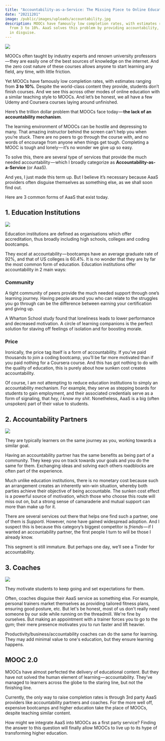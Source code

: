 ```yaml
---
title: "Accountability-as-a-Service: The Missing Piece to Online Education"
date: "20211201"
image: /public/images/uploads/accountability.jpg
description: MOOCs have famously low completion rates, with estimates ranging
  from 3 to 10%. AaaS solves this problem by providing accountability, and often
  in disguise.
---
```

![](/images/uploads/accountability.jpg)

MOOCs often taught by industry experts and renown university professors — they are easily one of the best sources of knowledge on the internet. And the zero cost nature of these courses allows anyone to start learning any field, any time, with little friction.

Yet MOOCs have famously low completion rates, with estimates ranging from **3 to 10%**. Despite the world-class content they provide, students don’t finish courses. And we see this across other modes of online education with a similar teaching style to MOOCs. And let’s be honest, we all have a few Udemy and Coursera courses laying around unfinished.

Here’s the trillion dollar problem that MOOCs face today — **the lack of an accountability mechanism**.

The learning environment of MOOCs can be hostile and depressing to many. That amazing instructor behind the screen can’t help you when you’re stuck. There are no peers to go through the course with, and no words of encourage from anyone when things get tough. Completing a MOOC is tough and lonely — it’s no wonder we give up so easy.

To solve this, there are several type of services that provide the much needed accountability — which I broadly categorize as **Accountability-as-a-Service** (or AaaS).

And yes, I just made this term up. But I believe it’s necessary because AaaS providers often disguise themselves as something else, as we shall soon find out.

Here are 3 common forms of AaaS that exist today.

## 1. Education Institutions

![](/images/uploads/harvard.jpg)

Education institutions are defined as organisations which offer accreditation, thus broadly including high schools, colleges and coding bootcamps.

They excel at accountability — bootcamps have an average graduate rate of 92%, and that of US colleges is 60.4%. It is no wonder that they are by far the most common form of education. Education institutions offer accountability in 2 main ways:

### Community

A tight community of peers provide the much needed support through one’s learning journey. Having people around you who can relate to the struggles you go through can be the difference between earning your certification and giving up.

A Wharton School study found that loneliness leads to lower performance and decreased motivation. A circle of learning companions is the perfect solution for staving off feelings of isolation and for boosting morale. 

### Price

Ironically, the price tag itself is a form of accountability. If you’ve paid thousands to join a coding bootcamp, you’ll be far more motivated than if you paid nothing for a Coursera course. And this has got nothing to do with the quality of education, this is purely about how sunken cost creates accountability.

Of course, I am not attempting to reduce education institutions to simply an accountability mechanism. For example, they serve as stepping boards for students to gain employment, and their associated credentials serve as a form of signaling, that *hey, I know my shit*. Nonetheless, AaaS is a big (often unspoken) part of their value to students.

## 2. Accountability Partners

![](/images/uploads/accountability-partner.jpg)

They are typically learners on the same journey as you, working towards a similar goal.

Having an accountability partner has the same benefits as being part of a community. They keep you on track towards your goals and you do the same for them. Exchanging ideas and solving each others roadblocks are often part of the experience.

Much unlike education institutions, there is no monetary cost because such an arrangement creates an inherently win-win situation, whereby both parties achieve their objective of being accountable. The sunken cost effect is a powerful source of motivation, which those who choose this route will miss out on, but a strong sense of camaraderie and mutual support can more than make up for it.

There are several services out there that helps one find such a partner, one of them is *Supporti*. However, none have gained widespread adoption. And I suspect this is because this category’s biggest competitor is *friends* — if I wanted an accountability partner, the first people I turn to will be those I already know.

This segment is still immature. But perhaps one day, we’ll see a Tinder for accountability.

## 3. Coaches

![](/images/uploads/coaches.jpg)

They motivate students to keep going and set expectations for them.

Often, coaches disguise their AaaS service as something else. For example, personal trainers market themselves as providing tailored fitness plans, ensuring good posture, etc. But let's be honest, most of us don't really need someone by our side while running on the threadmill. We're fine by ourselves. But making an appointment with a trainer forces you to go to the gym; their mere presence motivates you to run faster and lift heavier.

Productivity/business/accountability coaches can do the same for learning. They may add minimal value to one's education, but they ensure learning happens.

## MOOC 2.0

MOOCs have almost perfected the delivery of educational content. But they have not solved the human element of learning — accountability. They’ve managed to learners across the globe to the staring line, but not the finishing line.

Currently, the only way to raise completion rates is through 3rd party AaaS providers like accountability partners and coaches. For the more well off, expensive bootcamps and higher education take the place of MOOCs, despite teaching similar content.

How might we integrate AaaS into MOOCs as a first party service? Finding the answer to this question will finally allow MOOCs to live up to its hype of transforming higher education.